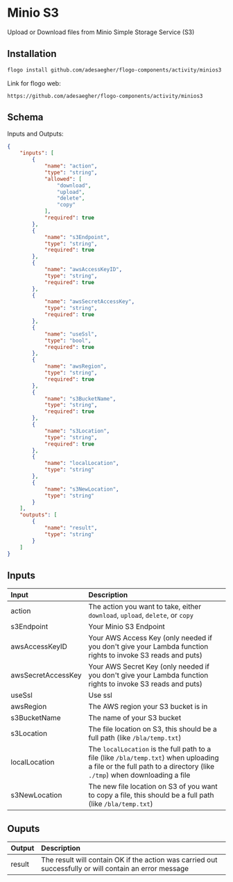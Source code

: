 # Minio S3

Upload or Download files from Minio Simple Storage Service (S3)


## Installation

```bash
flogo install github.com/adesaegher/flogo-components/activity/minios3
```
Link for flogo web:
```
https://github.com/adesaegher/flogo-components/activity/minios3
```

## Schema
Inputs and Outputs:

```json
{
    "inputs": [
        {
            "name": "action",
            "type": "string",
            "allowed": [
                "download",
                "upload",
                "delete",
                "copy"
            ],
            "required": true
        },
        {
            "name": "s3Endpoint",
            "type": "string",
            "required": true
        },
        {
            "name": "awsAccessKeyID",
            "type": "string",
            "required": true
        },
        {
            "name": "awsSecretAccessKey",
            "type": "string",
            "required": true
        },
        {
            "name": "useSsl",
            "type": "bool",
            "required": true
        },
        {
            "name": "awsRegion",
            "type": "string",
            "required": true
        },
        {
            "name": "s3BucketName",
            "type": "string",
            "required": true
        },
        {
            "name": "s3Location",
            "type": "string",
            "required": true
        },
        {
            "name": "localLocation",
            "type": "string"
        },
        {
            "name": "s3NewLocation",
            "type": "string"
        }
    ],
    "outputs": [
        {
            "name": "result",
            "type": "string"
        }
    ]
}
```
## Inputs
| Input              | Description    |
|:-------------------|:---------------|
| action             | The action you want to take, either `download`, `upload`, `delete`, or `copy` |
| s3Endpoint         | Your Minio S3 Endpoint |
| awsAccessKeyID     | Your AWS Access Key (only needed if you don't give your Lambda function rights to invoke S3 reads and puts) |
| awsSecretAccessKey | Your AWS Secret Key (only needed if you don't give your Lambda function rights to invoke S3 reads and puts) |
| useSsl             | Use ssl |
| awsRegion          | The AWS region your S3 bucket is in |
| s3BucketName       | The name of your S3 bucket |
| s3Location         | The file location on S3, this should be a full path (like `/bla/temp.txt`) |
| localLocation      | The `localLocation` is the full path to a file (like `/bla/temp.txt`) when uploading a file or the full path to a directory (like `./tmp`) when downloading a file |
| s3NewLocation      | The new file location on S3 of you want to copy a file, this should be a full path (like `/bla/temp.txt`) |

## Ouputs
| Output    | Description    |
|:----------|:---------------|
| result    | The result will contain OK if the action was carried out successfully or will contain an error message |
